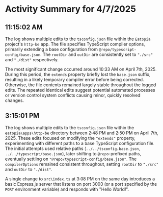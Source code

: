 # Activity Summary for 4/7/2025

## 11:15:02 AM
The log shows multiple edits to the `tsconfig.json` file within the `Eatopia` project's `http-be` app.  The file specifies TypeScript compiler options, primarily extending a base configuration from `@repo/typescript-config/base.json`.  The `rootDir` and `outDir` are consistently set to `"./src"` and `"./dist"` respectively.

The most significant change occurred around 10:33 AM on April 7th, 2025.  During this period, the `extends` property briefly lost the `base.json` suffix, resulting in a likely temporary compiler error before being corrected.  Otherwise, the file contents remained largely stable throughout the logged edits.  The repeated identical edits suggest potential automated processes or version control system conflicts causing minor, quickly resolved changes.


## 3:15:01 PM
The log shows multiple edits to the `tsconfig.json` file within the `eatopia\apps\http-be` directory between 2:48 PM and 2:50 PM on April 7th, 2025.  These edits focused on modifying the `"extends"` property, experimenting with different paths to a base TypeScript configuration file.  The initial attempts used relative paths (`../../tsconfig.base.json`, `../../typescript/base.json`),  later shifting to  `@repo`-prefixed paths,  eventually settling on `"@repo/typescript-config/base.json"`.  The `compilerOptions` remained consistent throughout, setting `rootDir` to `"./src"` and `outDir` to `"./dist"`.

A single change to `src\index.ts` at 3:08 PM on the same day introduces a basic Express.js server that listens on port 3000 (or a port specified by the `PORT` environment variable) and responds with "Hello World!".
